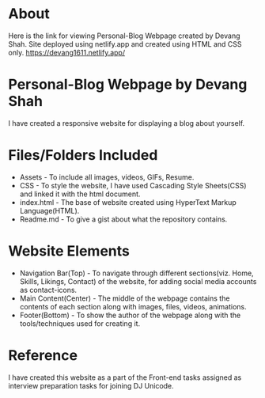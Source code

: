 
# About
Here is the link for viewing Personal-Blog Webpage created by Devang Shah. Site deployed using netlify.app and created using HTML and CSS only.
https://devang1611.netlify.app/

# Personal-Blog Webpage by Devang Shah
I have created a responsive website for displaying a blog about yourself.

# Files/Folders Included
* Assets - To include all images, videos, GIFs, Resume.
* CSS - To style the website, I have used Cascading Style Sheets(CSS) and linked it with the html document.
* index.html - The base of website created using HyperText Markup Language(HTML).
* Readme.md - To give a gist about what the repository contains.

# Website Elements
* Navigation Bar(Top) - To navigate through different sections(viz. Home, Skills, Likings, Contact) of the website, for adding social media accounts as contact-icons.
* Main Content(Center) - The middle of the webpage contains the contents of each section along with images, files, videos, animations.
* Footer(Bottom) - To show the author of the webpage along with the tools/techniques used for creating it.

# Reference
I have created this website as a part of the Front-end tasks assigned as interview preparation tasks for joining DJ Unicode.

